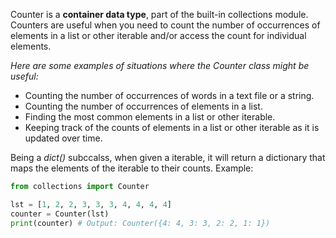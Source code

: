 Counter is a **container data type**, part of the built-in collections module. Counters are useful when you need to count the number of occurrences of elements in a list or other iterable and/or access the count for individual elements.

_Here are some examples of situations where the Counter class might be useful:_

- Counting the number of occurrences of words in a text file or a string.
- Counting the number of occurrences of elements in a list.
- Finding the most common elements in a list or other iterable.
- Keeping track of the counts of elements in a list or other iterable as it is updated over time.

Being a _dict()_ subccalss, when given a iterable, it will return a dictionary that maps the elements of the iterable to their counts.
Example:

```python
from collections import Counter

lst = [1, 2, 2, 3, 3, 3, 4, 4, 4, 4]
counter = Counter(lst)
print(counter) # Output: Counter({4: 4, 3: 3, 2: 2, 1: 1})
```
